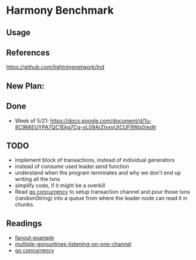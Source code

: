 # Harmony Benchmark

## Usage


## References

https://github.com/lightningnetwork/lnd

## New Plan:


## Done
* Week of 5/21: https://docs.google.com/document/d/1u-8C9MiEUYPA7QC1Ekg7Cg-yL09ArZIxxyUtCUF9Wp0/edit

## TODO

* implement block of transactions, instead of individual generators
* instead of _consume_ used leader.send function
* understand when the program terminates and why we don't end up writing all the txns
* simplify code, if it might be a overkill
* Read [go concurrency](https://gist.github.com/rushilgupta/228dfdf379121cb9426d5e90d34c5b96) to setup transaction channel and pour those txns (randomString) into a queue from where the leader node can read it in chunks.


## Readings

* [fanout-example](https://play.golang.org/p/jwdtDXVHJk)
* [multiple-gorountines-listening-on-one-channel](https://stackoverflow.com/questions/15715605/multiple-goroutines-listening-on-one-channel/15721380#15721380)
* [go concurrency](https://gist.github.com/rushilgupta/228dfdf379121cb9426d5e90d34c5b96)

